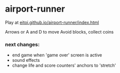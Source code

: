 # airport-runner
Play at [eitoi.github.io/airport-runner/index.html](https://eitoi.github.io/airport-runner/index.html)

Arrows or A and D to move
Avoid blocks, collect coins

### next changes:
 - end game when 'game over' screen is active
 - sound effects
 - change life and score counters' anchors to 'stretch'
